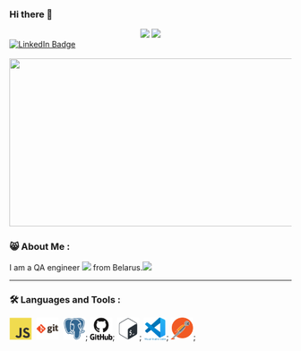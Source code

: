 ### Hi there 👋
<div id="header" align="center">
  <img src="https://media.giphy.com/media/uXZOSmv0glEDpG26VC/giphy.gif" width="100"/>
   <img src="https://media.giphy.com/media/tn3Ej47sHXpgaxn3FZ/giphy.gif" width="200"/>
  
</div>

 <div id="badges">
  <a href="https://www.linkedin.com/in/%D0%B4%D0%B0%D1%80%D1%8C%D1%8F-%D0%B1%D0%B8%D1%87%D0%B5%D0%BB%D1%8C-220496208/">
    <img src="https://img.shields.io/badge/LinkedIn-blue?style=for-the-badge&logo=linkedin&logoColor=white" alt="LinkedIn Badge"/>
   </a>
</div>

<div id="badges">
  <img src="https://komarev.com/ghpvc/?username=Dasha-1990&style=flat-square&color=blue" alt=""/> 
  </div>

<div align="center">
  <img src="https://media.giphy.com/media/5r5J4JD9miis/giphy.gif" width="600" height="300"/>
</div>

### :smile_cat: About Me :
I am a QA engineer <img src="https://media.giphy.com/media/WUlplcMpOCEmTGBtBW/giphy.gif" width="40"> from Belarus.<img src="https://media.giphy.com/media/EOuaJZlRtY3htS2Fas/giphy.gif" width="40">


---

### :hammer_and_wrench: Languages and Tools :
<div>
  <img src="https://github.com/devicons/devicon/blob/master/icons/javascript/javascript-original.svg" title="JavaScript" alt="JavaScript" width="40" height="40"/>&nbsp;
  <img src="https://github.com/devicons/devicon/blob/master/icons/git/git-original-wordmark.svg" width="40" height="40"/>&nbsp;
  <img src="https://github.com/devicons/devicon/blob/master/icons/postgresql/postgresql-plain.svg" width="40" height="40"/>;
  <img src="https://github.com/devicons/devicon/blob/master/icons/github/github-original-wordmark.svg" width="40" height="40"/>;
  <img src="https://github.com/devicons/devicon/blob/master/icons/bash/bash-plain.svg" width="40" height="40"/>;
  <img src="https://github.com/devicons/devicon/blob/master/icons/vscode/vscode-original-wordmark.svg" width="40" height="40"/>;
  <img src="https://github.com/Dasha-1990/HW/blob/main/postman.svg" width="40" height="40"/>;
 
</div>
